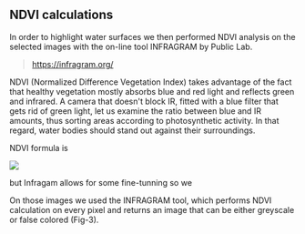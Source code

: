 ## NDVI calculations

In order to highlight water surfaces we then performed NDVI analysis on the selected images with the on-line tool INFRAGRAM by Public Lab.
>https://infragram.org/


NDVI (Normalized Difference Vegetation Index) takes advantage of the fact that healthy vegetation mostly absorbs blue and red light and reflects green and infrared. A camera that doesn't block IR, fitted with a blue filter that gets rid of green light, let us examine the ratio between blue and IR amounts, thus sorting areas according to photosynthetic activity. In that regard, water bodies should stand out against their surroundings.


NDVI formula is 

<img src="https://render.githubusercontent.com/render/math?math=\large NDVI=\frac{NIR - B}{NIR + B}">

but Infragam allows for some fine-tunning so we 



On those images we used the INFRAGRAM tool, which performs NDVI calculation on every pixel and returns an image that can be either greyscale or false colored (Fig-3).
